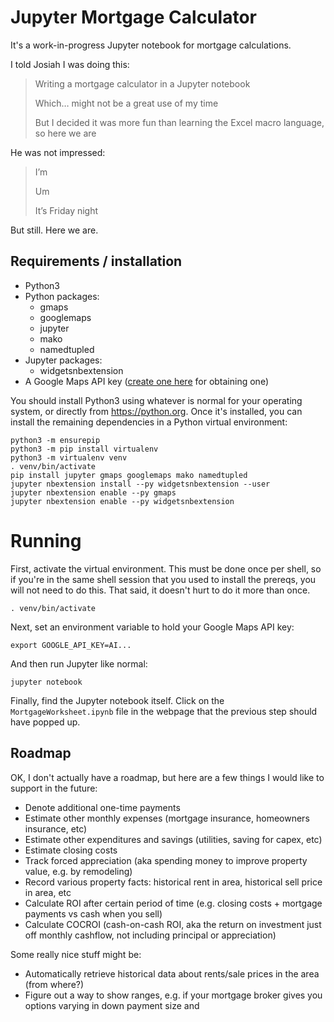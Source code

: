 # Jupyter Mortgage Calculator

It's a work-in-progress Jupyter notebook for mortgage calculations.

I told Josiah I was doing this:

> Writing a mortgage calculator in a Jupyter notebook
>
> Which… might not be a great use of my time
>
> But I decided it was more fun than learning the Excel macro language, so here we are

He was not impressed:

> I’m
>
> Um
>
> It’s Friday night

But still. Here we are.

## Requirements / installation

- Python3
- Python packages:
    - gmaps
    - googlemaps
    - jupyter
    - mako
    - namedtupled
- Jupyter packages:
    - widgetsnbextension
- A Google Maps API key ([create one here](https://console.developers.google.com/flows/enableapi?apiid=maps_backend,geocoding_backend,directions_backend,distance_matrix_backend,elevation_backend&keyType=CLIENT_SIDE&reusekey=true) for obtaining one)

You should install Python3 using whatever is normal for your operating system, or directly from <https://python.org>. Once it's installed, you can install the remaining dependencies in a Python virtual environment:

    python3 -m ensurepip
    python3 -m pip install virtualenv
    python3 -m virtualenv venv
    . venv/bin/activate
    pip install jupyter gmaps googlemaps mako namedtupled
    jupyter nbextension install --py widgetsnbextension --user
    jupyter nbextension enable --py gmaps
    jupyter nbextension enable --py widgetsnbextension

# Running

First, activate the virtual environment. This must be done once per shell, so if you're in the same shell session that you used to install the prereqs, you will not need to do this. That said, it doesn't hurt to do it more than once.

    . venv/bin/activate

Next, set an environment variable to hold your Google Maps API key:

    export GOOGLE_API_KEY=AI...

And then run Jupyter like normal:

    jupyter notebook

Finally, find the Jupyter notebook itself. Click on the `MortgageWorksheet.ipynb` file in the webpage that the previous step should have popped up.

## Roadmap

OK, I don't actually have a roadmap, but here are a few things I would like to support in the future:

- Denote additional one-time payments
- Estimate other monthly expenses (mortgage insurance, homeowners insurance, etc)
- Estimate other expenditures and savings (utilities, saving for capex, etc)
- Estimate closing costs
- Track forced appreciation (aka spending money to improve property value, e.g. by remodeling)
- Record various property facts: historical rent in area, historical sell price in area, etc
- Calculate ROI after certain period of time (e.g. closing costs + mortgage payments vs cash when you sell)
- Calculate COCROI (cash-on-cash ROI, aka the return on investment just off monthly cashflow, not including principal or appreciation)

Some really nice stuff might be:
- Automatically retrieve historical data about rents/sale prices in the area (from where?)
- Figure out a way to show ranges, e.g. if your mortgage broker gives you options varying in down payment size and
